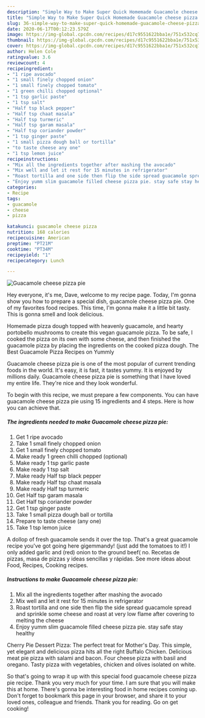 ```yaml
---
description: "Simple Way to Make Super Quick Homemade Guacamole cheese pizza pie"
title: "Simple Way to Make Super Quick Homemade Guacamole cheese pizza pie"
slug: 36-simple-way-to-make-super-quick-homemade-guacamole-cheese-pizza-pie
date: 2020-06-17T00:12:23.579Z
image: https://img-global.cpcdn.com/recipes/d17c9551622bba1e/751x532cq70/guacamole-cheese-pizza-pie-recipe-main-photo.jpg
thumbnail: https://img-global.cpcdn.com/recipes/d17c9551622bba1e/751x532cq70/guacamole-cheese-pizza-pie-recipe-main-photo.jpg
cover: https://img-global.cpcdn.com/recipes/d17c9551622bba1e/751x532cq70/guacamole-cheese-pizza-pie-recipe-main-photo.jpg
author: Helen Cole
ratingvalue: 3.6
reviewcount: 4
recipeingredient:
- "1 ripe avocado"
- "1 small finely chopped onion"
- "1 small finely chopped tomato"
- "1 green chilli chopped optional"
- "1 tsp garlic paste"
- "1 tsp salt"
- "Half tsp black pepper"
- "Half tsp chaat masala"
- "Half tsp turmeric"
- "Half tsp garam masala"
- "Half tsp coriander powder"
- "1 tsp ginger paste"
- "1 small pizza dough ball or tortilla"
- "to taste cheese any one"
- "1 tsp lemon juice"
recipeinstructions:
- "Mix all the ingredients together after mashing the avocado"
- "Mix well and let it rest for 15 minutes in refrigerator"
- "Roast tortilla and one side then flip the side spread guacamole spread and sprinkle some cheese and roast at very low flame after covering to melting the cheese"
- "Enjoy yumm slim guacamole filled cheese pizza pie. stay safe stay healthy"
categories:
- Recipe
tags:
- guacamole
- cheese
- pizza

katakunci: guacamole cheese pizza 
nutrition: 168 calories
recipecuisine: American
preptime: "PT21M"
cooktime: "PT34M"
recipeyield: "1"
recipecategory: Lunch

---
```



![Guacamole cheese pizza pie](https://img-global.cpcdn.com/recipes/d17c9551622bba1e/751x532cq70/guacamole-cheese-pizza-pie-recipe-main-photo.jpg)

Hey everyone, it's me, Dave, welcome to my recipe page. Today, I'm gonna show you how to prepare a special dish, guacamole cheese pizza pie. One of my favorites food recipes. This time, I'm gonna make it a little bit tasty. This is gonna smell and look delicious.

Homemade pizza dough topped with heavenly guacamole, and hearty portobello mushrooms to create this vegan guacamole pizza. To be safe, I cooked the pizza on its own with some cheese, and then finished the guacamole pizza by placing the ingredients on the cooked pizza dough. The Best Guacamole Pizza Recipes on Yummly

Guacamole cheese pizza pie is one of the most popular of current trending foods in the world. It's easy, it is fast, it tastes yummy. It is enjoyed by millions daily. Guacamole cheese pizza pie is something that I have loved my entire life. They're nice and they look wonderful.


To begin with this recipe, we must prepare a few components. You can have guacamole cheese pizza pie using 15 ingredients and 4 steps. Here is how you can achieve that.

<!--inarticleads1-->

##### The ingredients needed to make Guacamole cheese pizza pie:

1. Get 1 ripe avocado
1. Take 1 small finely chopped onion
1. Get 1 small finely chopped tomato
1. Make ready 1 green chilli chopped (optional)
1. Make ready 1 tsp garlic paste
1. Make ready 1 tsp salt
1. Make ready Half tsp black pepper
1. Make ready Half tsp chaat masala
1. Make ready Half tsp turmeric
1. Get Half tsp garam masala
1. Get Half tsp coriander powder
1. Get 1 tsp ginger paste
1. Take 1 small pizza dough ball or tortilla
1. Prepare to taste cheese (any one)
1. Take 1 tsp lemon juice


A dollop of fresh guacamole sends it over the top. That&#39;s a great guacamole recipe you&#39;ve got going here gigemmandy! (just add the tomatoes to it!) I only added garlic and (red) onion to the ground beef( no. Recetas de pizzas, masa de pizzas y ideas sencillas y rápidas. See more ideas about Food, Recipes, Cooking recipes. 

<!--inarticleads2-->

##### Instructions to make Guacamole cheese pizza pie:

1. Mix all the ingredients together after mashing the avocado
1. Mix well and let it rest for 15 minutes in refrigerator
1. Roast tortilla and one side then flip the side spread guacamole spread and sprinkle some cheese and roast at very low flame after covering to melting the cheese
1. Enjoy yumm slim guacamole filled cheese pizza pie. stay safe stay healthy


Cherry Pie Dessert Pizza: The perfect treat for Mother&#39;s Day. This simple, yet elegant and delicious pizza hits all the right Buffalo Chicken. Delicious meat pie pizza with salami and bacon. Four cheese pizza with basil and oregano. Tasty pizza with vegetables, chicken and olives isolated on white. 

So that's going to wrap it up with this special food guacamole cheese pizza pie recipe. Thank you very much for your time. I am sure that you will make this at home. There's gonna be interesting food in home recipes coming up. Don't forget to bookmark this page in your browser, and share it to your loved ones, colleague and friends. Thank you for reading. Go on get cooking!

